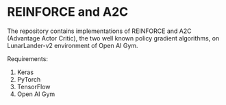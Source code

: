 # REINFORCE and A2C

The repository contains implementations of REINFORCE and A2C (Advantage Actor Critic), the two well known policy gradient algorithms, on LunarLander-v2 environment of Open AI Gym.

Requirements:

1. Keras
2. PyTorch
3. TensorFlow
4. Open AI Gym

